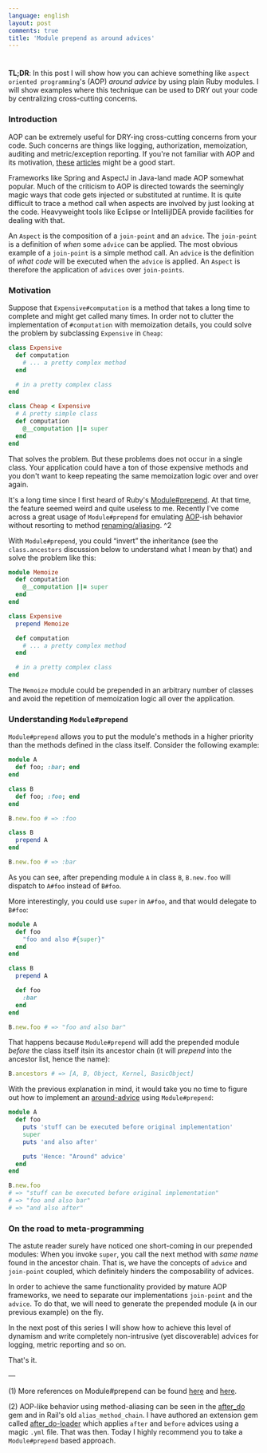 ```yaml
---
language: english
layout: post
comments: true
title: 'Module prepend as around advices'
---
```


# <p hidden>module-prepend-as-around-advices<p hidden>

**TL;DR**: In this post I will show how you can achieve something like `aspect
  oriented programming`'s (AOP) *around advice* by using plain Ruby modules. I
will show examples where this technique can be used to DRY out your code by
centralizing cross-cutting concerns.

<span class="underline"><p hidden>excerpt-separator<p hidden></span>

### Introduction

AOP can be extremely useful for DRY-ing cross-cutting concerns from your
code. Such concerns are things like logging, authorization, memoization,
auditing and metric/exception reporting. If you're not familiar with AOP and
its motivation, [these](http://c2.com/cgi/wiki?AspectOrientedProgramming) [articles](https://msdn.microsoft.com/en-us/library/aa288717%2528v%3Dvs.71%2529.aspx) might be a good start.

Frameworks like Spring and AspectJ in Java-land made AOP somewhat popular.
Much of the criticism to AOP is directed towards the seemingly magic ways
that code gets injected or substituted at runtime. It is quite difficult to
trace a method call when aspects are involved by just looking at the code.
Heavyweight tools like Eclipse or IntellijIDEA provide facilities for
dealing with that.

An `Aspect` is the composition of a `join-point` and an `advice`. The
`join-point` is a definition of *when* some `advice` <span class="underline">can</span> be applied. The
most obvious example of a `join-point` is a simple method call. An `advice`
is the definition of *what code* will be executed when the `advice` is
applied. An `Aspect` is therefore the application of `advices` over
`join-points`.

### Motivation

Suppose that `Expensive#computation` is a method that takes a long time to
complete and might get called many times. In order not to clutter the
implementation of `#computation` with memoization details, you could solve
the problem by subclassing `Expensive` in `Cheap`:

```ruby
class Expensive
  def computation
    # ... a pretty complex method
  end

  # in a pretty complex class
end

class Cheap < Expensive
  # A pretty simple class
  def computation
    @__computation ||= super
  end
end
```

That solves the problem. But these problems does not occur in a single
class. Your application could have a ton of those expensive methods and you
don't want to keep repeating the same memoization logic over and over again.

It's a long time since I first heard of Ruby's [Module#prepend](http://ruby-doc.org/core-2.0.0/Module.html#method-i-prepend). At that time,
the feature seemed weird and quite useless to me. Recently I've come across
a great usage of `Module#prepend` for emulating [AOP](http://en.wikipedia.org/wiki/Aspect-oriented_programming)-ish behavior without
resorting to method [renaming/aliasing](http://www.justinweiss.com/blog/2014/09/08/rails-5-module-number-prepend-and-the-end-of-alias-method-chain/). ^2

With `Module#prepend`, you could “invert” the inheritance (see the
`class.ancestors` discussion below to understand what I mean by that) and
solve the problem like this:

```ruby
module Memoize
  def computation
    @__computation ||= super
  end
end

class Expensive
  prepend Memoize

  def computation
    # ... a pretty complex method
  end

  # in a pretty complex class
end
```

The `Memoize` module could be prepended in an arbitrary number of classes
and avoid the repetition of memoization logic all over the application.

### Understanding `Module#prepend`

`Module#prepend` allows you to put the module's methods in a higher priority
than the methods defined in the class itself. Consider the following
example:

```ruby
module A
  def foo; :bar; end
end

class B
  def foo; :foo; end
end

B.new.foo # => :foo

class B
  prepend A
end

B.new.foo # => :bar
```

As you can see, after prepending module `A` in class `B`, `B.new.foo` will
dispatch to `A#foo` instead of `B#foo`.

More interestingly, you could use `super` in `A#foo`, and that would
delegate to `B#foo`:

```ruby
module A
  def foo
    "foo and also #{super}"
  end
end

class B
  prepend A

  def foo
    :bar
  end
end

B.new.foo # => "foo and also bar"
```

That happens because `Module#prepend` will add the prepended module *before*
the class itself itsin its ancestor chain (it will *prepend* into the
ancestor list, hence the name):

```ruby
B.ancestors # => [A, B, Object, Kernel, BasicObject]
```

With the previous explanation in mind, it would take you no time to figure
out how to implement an [around-advice](http://www.compiletimeerror.com/2013/05/spring-aop-around-advice-example.html#.VT0-9stAyCg) using `Module#prepend`:

```ruby
module A
  def foo
    puts 'stuff can be executed before original implementation'
    super
    puts 'and also after'

    puts 'Hence: "Around" advice'
  end
end

B.new.foo
# => "stuff can be executed before original implementation"
# => "foo and also bar"
# => "and also after"
```

### On the road to meta-programming

The astute reader surely have noticed one short-coming in our prepended
modules: When you invoke `super`, you call the next method with *same name*
found in the ancestor chain. That is, we have the concepts of `advice` and
`join-point` coupled, which definitely hinders the composability of advices.

In order to achieve the same functionality provided by mature AOP
frameworks, we need to separate our implementations `join-point` and the
`advice`. To do that, we will need to generate the prepended module (`A` in
our previous example) on the fly.

In the next post of this series I will show how to achieve this level of
dynamism and write completely non-intrusive (yet discoverable) advices for
logging, metric reporting and so on.

That's it.

&#x2014;

(1) More references on Module#prepend can be found [here](http://gshutler.com/2013/04/ruby-2-module-prepend/) and [here](http://www.justinweiss.com/blog/2014/09/08/rails-5-module-number-prepend-and-the-end-of-alias-method-chain/).

(2) AOP-like behavior using method-aliasing can be seen in the [after\_do](https://github.com/PragTob/after_do) gem
and in Rail's old `alias_method_chain`. I have authored an extension gem
called [after\_do-loader](https://github.com/rranelli/after_do-loader) which applies `after` and `before` advices using a
magic `.yml` file. That was then. Today I highly recommend you to take a
`Module#prepend` based approach.
